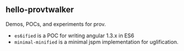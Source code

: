 ## hello-provtwalker

Demos, POCs, and experiments for prov.

- `es6ified` is a POC for writing angular 1.3.x in ES6
- `minimal-minified` is a minimal jspm implementation for uglification.
